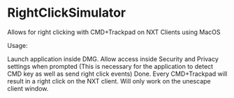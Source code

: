 # RightClickSimulator
Allows for right clicking with CMD+Trackpad on NXT Clients using MacOS

Usage:

Launch application inside DMG.
Allow access inside Security and Privacy settings when prompted (This is necessary for the application to detect CMD key as well as send right click events)
Done. Every CMD+Trackpad will result in a right click on the NXT client. Will only work on the unescape client window.
